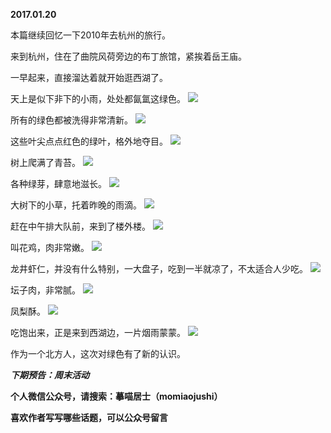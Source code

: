 
          
**2017.01.20**

本篇继续回忆一下2010年去杭州的旅行。

来到杭州，住在了曲院风荷旁边的布丁旅馆，紧挨着岳王庙。

一早起来，直接溜达着就开始逛西湖了。

天上是似下非下的小雨，处处都氤氲这绿色。
![](http://upload-images.jianshu.io/upload_images/51001-c7d61005582aa1ec.jpg)


所有的绿色都被洗得非常清新。
![](http://upload-images.jianshu.io/upload_images/51001-f9810b80179604b4.jpg)


这些叶尖点点红色的绿叶，格外地夺目。
![](http://upload-images.jianshu.io/upload_images/51001-fd9570dfda6518c5.jpg)


树上爬满了青苔。
![](http://upload-images.jianshu.io/upload_images/51001-a759a3bcbc286c59.jpg)


各种绿芽，肆意地滋长。
![](http://upload-images.jianshu.io/upload_images/51001-07fceda94506b263.jpg)


大树下的小草，托着昨晚的雨滴。
![](http://upload-images.jianshu.io/upload_images/51001-4a78c5463bbd7852.jpg)


赶在中午排大队前，来到了楼外楼。
![](http://upload-images.jianshu.io/upload_images/51001-6ffe22dc919807cc.jpg)


叫花鸡，肉非常嫩。
![](http://upload-images.jianshu.io/upload_images/51001-e72b485239099b00.jpg)


龙井虾仁，并没有什么特别，一大盘子，吃到一半就凉了，不太适合人少吃。
![](http://upload-images.jianshu.io/upload_images/51001-0e9d4985836b94c6.jpg)


坛子肉，非常腻。
![](http://upload-images.jianshu.io/upload_images/51001-6eff18d19273cac7.jpg)


凤梨酥。
![](http://upload-images.jianshu.io/upload_images/51001-f8e2d56f6372f105.jpg)


吃饱出来，正是来到西湖边，一片烟雨蒙蒙。
![](http://upload-images.jianshu.io/upload_images/51001-c2ce2b41ddbc917c.jpg)


作为一个北方人，这次对绿色有了新的认识。


***下期预告：周末活动***


**个人微信公众号，请搜索：摹喵居士（momiaojushi）**

**喜欢作者写写哪些话题，可以公众号留言**

        